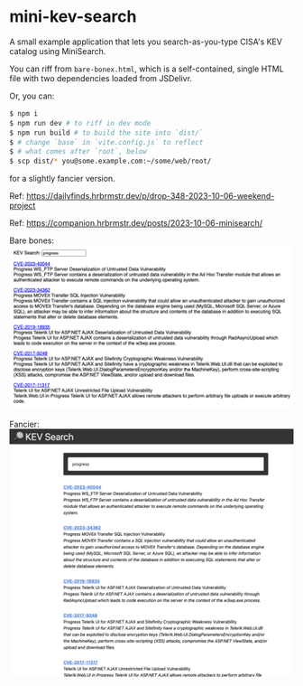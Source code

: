 # mini-kev-search

A small example application that lets you search-as-you-type CISA's KEV catalog using MiniSearch.

You can riff from `bare-bonex.html`, which is a self-contained, single HTML file with two dependencies loaded from JSDelivr.

Or, you can:

```bash
$ npm i
$ npm run dev # to riff in dev mode
$ npm run build # to build the site into `dist/`
$ # change `base` in `vite.config.js` to reflect 
$ # what comes after `root`, below
$ scp dist/* you@some.example.com:~/some/web/root/
```

for a slightly fancier version.

Ref: <https://dailyfinds.hrbrmstr.dev/p/drop-348-2023-10-06-weekend-project>

Ref: <https://companion.hrbrmstr.dev/posts/2023-10-06-minisearch/>

Bare bones:
![bare-bones](rud_is_wpe_2023-10-06-wpe-01_html.png)

Fancier:
![fancier](kev-search.png)